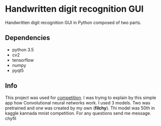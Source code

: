 # Handwritten digit recognition GUI
Handwritten digit recognition GUI in Python composed of two parts.

## Dependencies
* python 3.5
* cv2
* tensorflow
* numpy
* pyqt5

## Info
This project was used for [competition](http://www.soc.cz/). I was trying to explain by this simple app how Convolutional neural networks work. I used 3 models. Two was pretrained and one was created by my own (**filchy**). Thi model was 50th in kaggle kannada mnist competition. For any questions send me message.
chyfil
